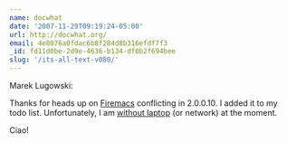 ```yaml
---
name: docwhat
date: '2007-11-29T09:19:24-05:00'
url: http://docwhat.org/
email: 4e8076a0fdac6b8f284d8b316efdf7f3
_id: fd11d0be-2d9e-4636-b134-df0b2f694bee
slug: '/its-all-text-v080/'
---
```


Marek Lugowski:

Thanks for heads up on
<a href="https://addons.mozilla.org/en-US/firefox/addon/4141" rel="nofollow">Firemacs</a>
conflicting in 2.0.0.10. I added it to my todo list. Unfortunately, I am
<a href="http://docwhat.org/2007/11/no-laptop/" rel="nofollow">without
laptop</a> (or network) at the moment.

Ciao!
